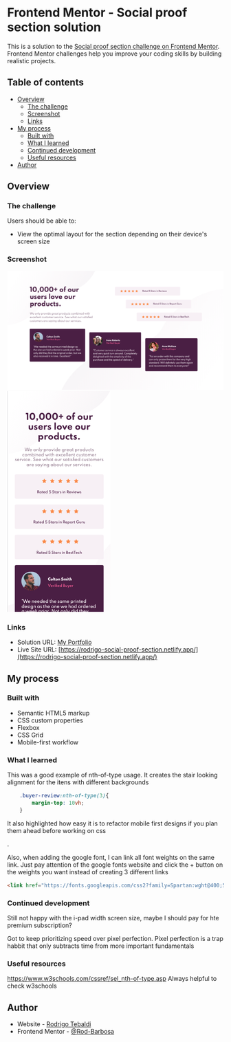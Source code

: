 # Frontend Mentor - Social proof section solution

This is a solution to the [Social proof section challenge on Frontend Mentor](https://www.frontendmentor.io/challenges/social-proof-section-6e0qTv_bA). Frontend Mentor challenges help you improve your coding skills by building realistic projects. 

## Table of contents

- [Overview](#overview)
  - [The challenge](#the-challenge)
  - [Screenshot](#screenshot)
  - [Links](#links)
- [My process](#my-process)
  - [Built with](#built-with)
  - [What I learned](#what-i-learned)
  - [Continued development](#continued-development)
  - [Useful resources](#useful-resources)
- [Author](#author)

## Overview

### The challenge

Users should be able to:

- View the optimal layout for the section depending on their device's screen size

### Screenshot

![](./images/screenshot-desktop.png)
![](./images/screenshot-mobile.png)

### Links

- Solution URL: [My Portfolio](https://gelatodigital.com/portfolio)
- Live Site URL: [https://rodrigo-social-proof-section.netlify.app/](https://rodrigo-social-proof-section.netlify.app/)

## My process

### Built with

- Semantic HTML5 markup
- CSS custom properties
- Flexbox
- CSS Grid
- Mobile-first workflow

### What I learned

This was a good example of nth-of-type usage. It creates the stair looking alignment for the itens with different backgrounds
```css
    .buyer-review:nth-of-type(3){
        margin-top: 10vh;
    }
```
It also highlighted how easy it is to refactor mobile first designs if you plan them ahead before working on css

.

Also, when adding the google font, I can link all font weights on the same link. Just pay attention of the google fonts website and click the + button on the weights you want instead of creating 3 different links
```html
<link href="https://fonts.googleapis.com/css2?family=Spartan:wght@400;500;700&display=swap" rel="stylesheet">
```


### Continued development

Still not happy with the i-pad width screen size, maybe I should pay for hte premium subscription?

Got to keep prioritizing speed over pixel perfection. Pixel perfection is a trap habbit that only subtracts time from more important fundamentals

### Useful resources

https://www.w3schools.com/cssref/sel_nth-of-type.asp
Always helpful to check w3schools

## Author

- Website - [Rodrigo Tebaldi](https://www.gelatodigital.com)
- Frontend Mentor - [@Rod-Barbosa](https://www.frontendmentor.io/profile/Rod-Barbosa)

